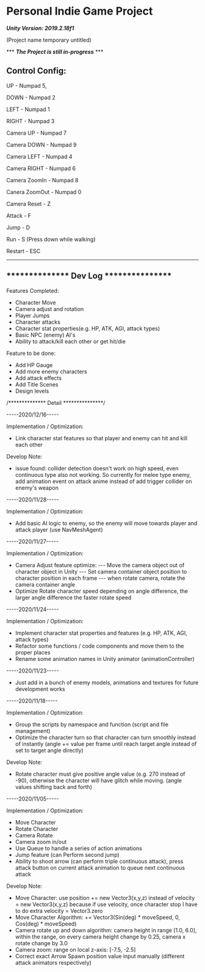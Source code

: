 # Personal Indie Game Project
***Unity Version: 2019.2.18f1***

(Project name temporary untitled)

*** ***The Project is still in-progress*** ***

Control Config:
-----------------------
UP - Numpad 5,

DOWN - Numpad 2

LEFT - Numpad 1

RIGHT - Numpad 3

Camera UP - Numpad 7

Camera DOWN - Numpad 9

Camera LEFT - Numpad 4

Camera RIGHT - Numpad 6

Camera ZoomIn - Numpad 8

Canera ZoomOut - Numpad 0

Camera Reset - Z

Attack - F

Jump - D

Run - S (Press down while walking)

Restart - ESC

-----------------------


************** Dev Log ***************
------------------------------------------------

Features Completed:
 - Character Move
 - Camera adjust and rotation
 - Player Jumps
 - Character attacks
 - Character stat properties(e.g. HP, ATK, AGI, attack types)
 - Basic NPC (enemy) AI's
 - Ability to attack/kill each other or get hit/die 

Feature to be done:
 - Add HP Gauge
 - Add more enemy characters
 - Add attack effects
 - Add Title Scenes
 - Design levels
 
/************** Detail ***************/

-----2020/12/16-----

Implementation / Optimization:
 - Link character stat features so that player and enemy can hit and kill each other

Develop Note:
 - issue found: collider detection doesn't work on high speed, even continuous type also not working. So currently for melee type enemy, add animation event on attack anime instead of add trigger collider on enemy's weapon
 

-----2020/11/28-----

Implementation / Optimization:
 - Add basic AI logic to enemy, so the enemy will move towards player and attack player (use NavMeshAgent)


-----2020/11/27-----

Implementation / Optimization:
 - Camera Adjust feature optimize:
 --- Move the camera object out of character object in Unity
 --- Set camera container object position to character position in each frame
 --- when rotate camera, rotate the camera container angle
 - Optimize Rotate character speed depending on angle difference, the larger angle difference the faster rotate speed


-----2020/11/24-----

Implementation / Optimization:
 - Implement character stat properties and features (e.g. HP, ATK, AGI, attack types)
 - Refactor some functions / code components and move them to the proper places
 - Rename some animation names in Unity animator (animationController)


-----2020/11/23-----

 - Just add in a bunch of enemy models, animations and textures for future development works


-----2020/11/18----- 

Implementation / Optimization:
 - Group the scripts by namespace and function (script and file management)
 - Optimize the character turn so that character can turn smoothly instead of instantly (angle += value per frame until reach target angle instead of set to target angle directly)

Develop Note:
 - Rotate character must give positive angle value (e.g. 270 instead of -90), otherwise the character will have glitch while moving. (angle values shifting back and forth)


-----2020/11/05----- 

Implementation / Optimization:
 - Move Character
 - Rotate Character
 - Camera Rotate
 - Camera zoom in/out
 - Use Queue to handle a series of action animations
 - Jump feature (can Perform second jump)
 - Ability to shoot arrow (can perform triple continuous attack), press attack button on current attack animation to queue next continuous attack

Develop Note:
 - Move Character: use position += new Vector3(x,y,z) instead of velocity = new Vector3(x,y,z) because if use velocity, once character stop I have to do extra velocity = Vector3.zero
 - Move Character Algorithm: += Vector3(Sin(deg) * moveSpeed, 0, Cos(deg) * moveSpeed)
 - Camera rotate up and down algorithm: camera height in range [1.0, 6.0], within the range, on every camera height change by 0.25, camera x rotate change by 3.0
 - Camera zoom: range on local z-axis: [-7.5, -2.5]
 - Correct exact Arrow Spawn position value input manually (different attack animators respectively)
